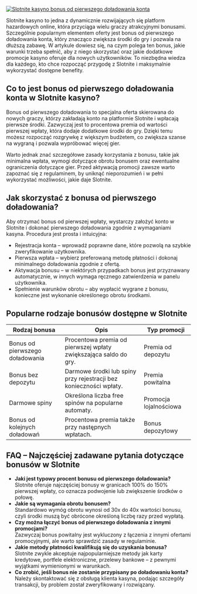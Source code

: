 [![Slotnite kasyno bonus od pierwszego doładowania konta](https://123-caf.pages.dev/gitsignup.png)](https://vrmoo.ru/Bt82HjjY)

<p>Slotnite kasyno to jedna z dynamicznie rozwijających się platform hazardowych online, która przyciąga wielu graczy atrakcyjnymi bonusami. Szczególnie popularnym elementem oferty jest bonus od pierwszego doładowania konta, który znacząco zwiększa środki do gry i pozwala na dłuższą zabawę. W artykule dowiesz się, na czym polega ten bonus, jakie warunki trzeba spełnić, aby z niego skorzystać oraz jakie dodatkowe promocje kasyno oferuje dla nowych użytkowników. To niezbędna wiedza dla każdego, kto chce rozpocząć przygodę z Slotnite i maksymalnie wykorzystać dostępne benefity.</p>  <h2>Co to jest bonus od pierwszego doładowania konta w Slotnite kasyno?</h2> <p>Bonus od pierwszego doładowania to specjalna oferta skierowana do nowych graczy, którzy zakładają konto na platformie Slotnite i wpłacają pierwsze środki. Zazwyczaj jest to procentowa premia od wartości pierwszej wpłaty, która dodaje dodatkowe środki do gry. Dzięki temu możesz rozpocząć rozgrywkę z większym budżetem, co zwiększa szanse na wygraną i pozwala wypróbować więcej gier.</p> <p>Warto jednak znać szczegółowe zasady korzystania z bonusu, takie jak minimalna wpłata, wymogi dotyczące obrotu bonusem oraz ewentualne ograniczenia dotyczące gier. Przed aktywacją promocji zawsze warto zapoznać się z regulaminem, by uniknąć nieporozumień i w pełni wykorzystać możliwości, jakie daje Slotnite.</p>  <h2>Jak skorzystać z bonusa od pierwszego doładowania?</h2> <p>Aby otrzymać bonus od pierwszej wpłaty, wystarczy założyć konto w Slotnite i dokonać pierwszego doładowania zgodnie z wymaganiami kasyna. Procedura jest prosta i intuicyjna:</p> <ul>   <li>Rejestracja konta – wprowadź poprawne dane, które pozwolą na szybkie zweryfikowanie użytkownika.</li>   <li>Pierwsza wpłata – wybierz preferowaną metodę płatności i dokonaj minimalnego doładowania zgodnie z ofertą.</li>   <li>Aktywacja bonusu – w niektórych przypadkach bonus jest przyznawany automatycznie, w innych wymaga ręcznego zatwierdzenia w panelu użytkownika.</li>   <li>Spełnienie warunków obrotu – aby wypłacić wygrane z bonusu, konieczne jest wykonanie określonego obrotu środkami.</li> </ul>  <h2>Popularne rodzaje bonusów dostępne w Slotnite</h2> <table>   <thead>     <tr>       <th>Rodzaj bonusa</th>       <th>Opis</th>       <th>Typ promocji</th>     </tr>   </thead>   <tbody>     <tr>       <td>Bonus od pierwszego doładowania</td>       <td>Procentowa premia od pierwszej wpłaty zwiększająca saldo do gry.</td>       <td>Premia od depozytu</td>     </tr>     <tr>       <td>Bonus bez depozytu</td>       <td>Darmowe środki lub spiny przy rejestracji bez konieczności wpłaty.</td>       <td>Premia powitalna</td>     </tr>     <tr>       <td>Darmowe spiny</td>       <td>Określona liczba free spinów na popularne automaty.</td>       <td>Promocja lojalnościowa</td>     </tr>     <tr>       <td>Bonus od kolejnych doładowań</td>       <td>Procentowa premia także przy następnych wpłatach.</td>       <td>Bonus depozytowy</td>     </tr>   </tbody> </table>  <h2>FAQ – Najczęściej zadawane pytania dotyczące bonusów w Slotnite</h2> <ul>   <li><strong>Jaki jest typowy procent bonusu od pierwszego doładowania?</strong><br>Slotnite oferuje najczęściej bonusy w granicach 100% do 150% pierwszej wpłaty, co oznacza podwojenie lub zwiększenie środków o połowę.</li>   <li><strong>Jakie są wymagania obrotu bonusem?</strong><br>Standardowo wymóg obrotu wynosi od 30x do 40x wartości bonusu, czyli środki muszą być obrócone określoną liczbę razy przed wypłatą.</li>   <li><strong>Czy można łączyć bonus od pierwszego doładowania z innymi promocjami?</strong><br>Zazwyczaj bonus powitalny jest wykluczony z łączenia z innymi ofertami promocyjnymi, ale warto sprawdzić zasady w regulaminie.</li>   <li><strong>Jakie metody płatności kwalifikują się do uzyskania bonusa?</strong><br>Slotnite zwykle akceptuje najpopularniejsze metody jak karty kredytowe, portfele elektroniczne, przelewy bankowe – z pewnymi wyjątkami wymienionymi w warunkach.</li>   <li><strong>Co zrobić, jeśli bonus nie zostanie przypisany po doładowaniu konta?</strong><br>Należy skontaktować się z obsługą klienta kasyna, podając szczegóły transakcji, by problem został zweryfikowany i rozwiązany.</li> </ul>